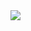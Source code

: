 <img src="https://user-images.githubusercontent.com/76667723/151686610-dbc07ecf-ecaa-4196-89d4-562033bb2bbc.svg">
